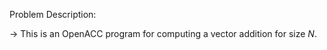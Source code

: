 Problem Description:  

-> This is an OpenACC program for computing a vector addition for size $N$.  
